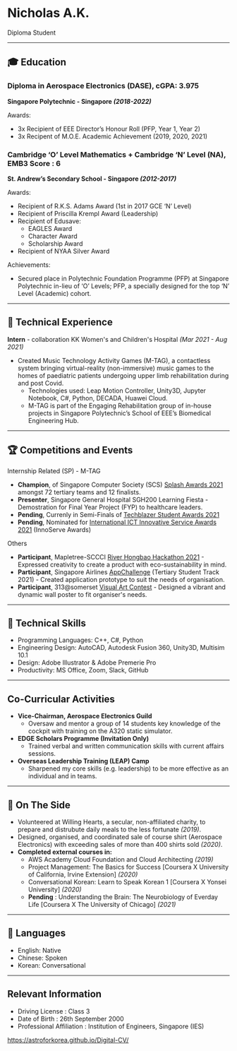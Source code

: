 # Nicholas A.K.
Diploma Student

***

## 🎓 Education

### Diploma in Aerospace Electronics (DASE), cGPA: 3.975
**Singapore Polytechnic - Singapore *(2018-2022)***

Awards:
 - 3x Recipient of EEE Director’s Honour Roll (PFP, Year 1, Year 2)
 - 3x Recipent of M.O.E. Academic Achievement (2019, 2020, 2021)


### Cambridge ‘O’ Level Mathematics + Cambridge ‘N’ Level (NA), EMB3 Score : 6
**St. Andrew’s Secondary School - Singapore *(2012-2017)***

Awards:
 - Recipient of R.K.S. Adams Award (1st in 2017 GCE ‘N’ Level)
 - Recipient of Priscilla Krempl Award (Leadership)
 - Recipient of Edusave:
	 - EAGLES Award
	 - Character Award
	 - Scholarship Award
 - Recipient of NYAA Silver Award

Achievements: 
 - Secured place in Polytechnic Foundation Programme (PFP) at Singapore Polytechnic in-lieu of ‘O’ Levels; PFP, a specially designed for the top ‘N’ Level (Academic) cohort.

***

## 👔 Technical Experience
**Intern** - collaboration KK Women's and Children's Hospital *(Mar 2021 - Aug 2021)* 
 - Created Music Technology Activity Games (M-TAG), a contactless system bringing virtual-reality (non-immersive) music games to the homes of paediatric patients undergoing upper limb rehabilitation during and post Covid.
	 - Technologies used: Leap Motion Controller, Unity3D, Jupyter Notebook, C#, Python, DECADA, Huawei Cloud.
     - M-TAG is part of the Engaging Rehabilitation group of in-house projects in Singapore Polytechnic’s School of EEE’s Biomedical Engineering Hub.

***

## 🏆 Competitions and Events
Internship Related (SP) - M-TAG
- **Champion**, of Singapore Computer Society (SCS) [Splash Awards 2021](https://www.scs.org.sg/awards/splash/2021/announcements) amongst 72 tertiary teams and 12 finalists.
 - **Presenter**, Singapore General Hospital SGH200 Learning Fiesta - Demostration for Final Year Project (FYP) to healthcare leaders.
 - **Pending**, Currenly in Semi-Finals of [Techblazer Student Awards 2021](https://techblazerawards.sg/Awards)
 - **Pending**, Nominated for [International ICT Innovative Service Awards 2021](https://innoserve.tca.org.tw/en/about_contest.aspx) (InnoServe Awards)

Others
- **Participant**, Mapletree-SCCCI [River Hongbao Hackathon 2021](https://www.facebook.com/riverhongbaosg/videos/rhbhacks-2021-is-back/358824385315976/) - Expressed creativity to create a product with eco-sustainability in mind. 
- **Participant**, Singapore Airlines [AppChallenge](https://appchallenge.singaporeair.com/en/challenges/students-2021) (Tertiary Student Track 2021) - Created application prototype to suit the needs of organisation.
- **Participant**, 313@somerset [Visual Art Contest](https://www.313somerset.com.sg/-/media/retail/asia/313-somerset/files/20210803_somersetlive_contest_form_6-august.pdf?la=en&hash=0BD11D3CFE4871393D6221C9855ADE1297FD1E6A) -  Designed a vibrant and dynamic wall poster to fit organiser's needs.

***

## 💼 Technical Skills
- Programming Languages: C++, C#, Python
- Engineering Design: AutoCAD, Autodesk Fusion 360, Unity3D, Multisim 10.1
- Design: Adobe Illustrator & Adobe Premerie Pro
- Productivity: MS Office, Zoom,  Slack, GitHub

***

## Co-Curricular Activities
- **Vice-Chairman, Aerospace Electronics Guild**
	- Oversaw and mentor a group of 14 students key knowledge of the cockpit with training on the A320 static simulator.
- **EDGE Scholars Programme (Invitation Only)**
	- Trained verbal and written communication skills with current affairs sessions.
- **Overseas Leadership Training (LEAP) Camp**
	- Sharpened my core skills (e.g. leadership) to be more effective as an individual and in teams.

***

## 📌 On The Side
- Volunteered at Willing Hearts, a secular, non-affiliated charity, to prepare and distrubute daily meals to the less fortunate *(2019)*.
- Designed, organised, and coordinated sale of course shirt (Aerospace Electronics) with exceeding sales of more than 400 shirts sold *(2020)*.
-  **Completed external courses in:** 
	 - AWS Academy Cloud Foundation and Cloud Architecting *(2019)*
	 - Project Management: The Basics for Success [Coursera X University of California, Irvine Extension] *(2020)*
	 - Conversational Korean: Learn to Speak Korean 1 [Coursera X Yonsei University] *(2020)*
     - **Pending** : Understanding the Brain: The Neurobiology of Everday Life [Coursera X The University of Chicago] *(2021)*

***

## 💬 Languages
- English: Native
- Chinese: Spoken
- Korean: Conversational

***

## Relevant Information

 - Driving License : Class 3
 - Date of Birth : 26th September 2000
 - Professional Affiliation : Institution of Engineers, Singapore (IES)


https://astroforkorea.github.io/Digital-CV/


